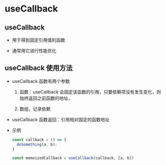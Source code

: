 # useCallback

## useCallback

- 用于得到固定引用值的函数

- 通常用它进行性能优化

## useCallback 使用方法

- useCallback 函数有两个参数

    1. 函数：useCallback 会固定该函数的引用，只要依赖项没有发生变化，则始终返回之前函数的地址，

    2. 数组，记录依赖

- useCallback 函数返回：引用相对固定的函数地址

- 示例

    ```js
    const callback = () => {
      doSomething(a, b);
    }

    const memoizedCallback = useCallback(callback, [a, b])
    ```
